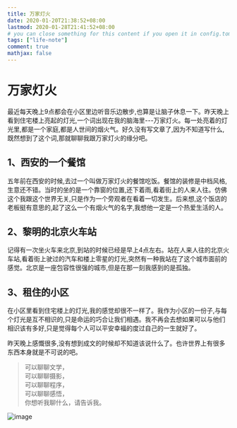 ```yaml
---
title: 万家灯火
date: 2020-01-20T21:38:52+08:00
lastmod: 2020-01-28T21:41:52+08:00
# you can close something for this content if you open it in config.toml.
tags: ["life-note"]
comment: true
mathjax: false
---
```


# 万家灯火

最近每天晚上9点都会在小区里边听音乐边散步,也算是让脑子休息一下。昨天晚上看到住宅楼上亮起的灯光,一个词出现在我的脑海里---万家灯火。每一处亮着的灯光里,都是一个家庭,都是人世间的烟火气。好久没有写文章了,因为不知道写什么,既然想到了这个词,那就聊聊我跟万家灯火的缘分吧。

## 1、西安的一个餐馆

五年前在西安的时候,去过一个叫做万家灯火的餐馆吃饭。餐馆的装修是中档风格,生意还不错。当时的坐的是一个靠窗的位置,还下着雨,看着街上的人来人往。仿佛这个我跟这个世界无关,只是作为一个旁观者在看着一切发生。后来想,这个饭店的老板挺有意思的,起了这么一个有烟火气的名字,我想他一定是一个热爱生活的人。

## 2、黎明的北京火车站

记得有一次坐火车来北京,到站的时候已经是早上4点左右。站在人来人往的北京火车站,看着街上驶过的汽车和楼上零星的灯光,突然有一种我站在了这个城市面前的感觉。北京是一座包容性很强的城市,但是在那一刻我感到的是孤独。

## 3、租住的小区

在小区里看到住宅楼上的灯光,我的感觉却很不一样了。我作为小区的一份子,与每个灯光是互不相识的,只是命运的巧合让我们相遇。我不再会去想如果可以与他们相识该有多好,只是觉得每个人可以平安幸福的度过自己的一生就好了。

昨天晚上感慨很多,没有想到成文的时候却不知道该说什么了。也许世界上有很多东西本身就是不可说的吧。

> 可以聊聊文学，   
> 可以聊聊摄影，   
> 可以聊聊程序，   
> 可以聊聊感悟，   
> 你想听我聊什么，请告诉我。

![image](https://mmbiz.qpic.cn/mmbiz_jpg/IDHaWiaS8DJpDWaY4ZNTpQR4riciaVTEqPkpwGNwbmUxHUjv8licNxNlD9IEia7rCb8KYibdRWCiamYGRfetNW1CyqWTQ/0?wx_fmt=jpeg)